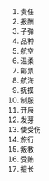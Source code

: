 1. 责任
2. 报酬
3. 子弹
4. 品种
5. 航空
6. 温柔
7. 邮票
8. 航海
9. 抚摸
10. 制服
11. 开展
12. 发芽
13. 使受伤
14. 旅行
15. 叛教
16. 受贿
17. 擅长
